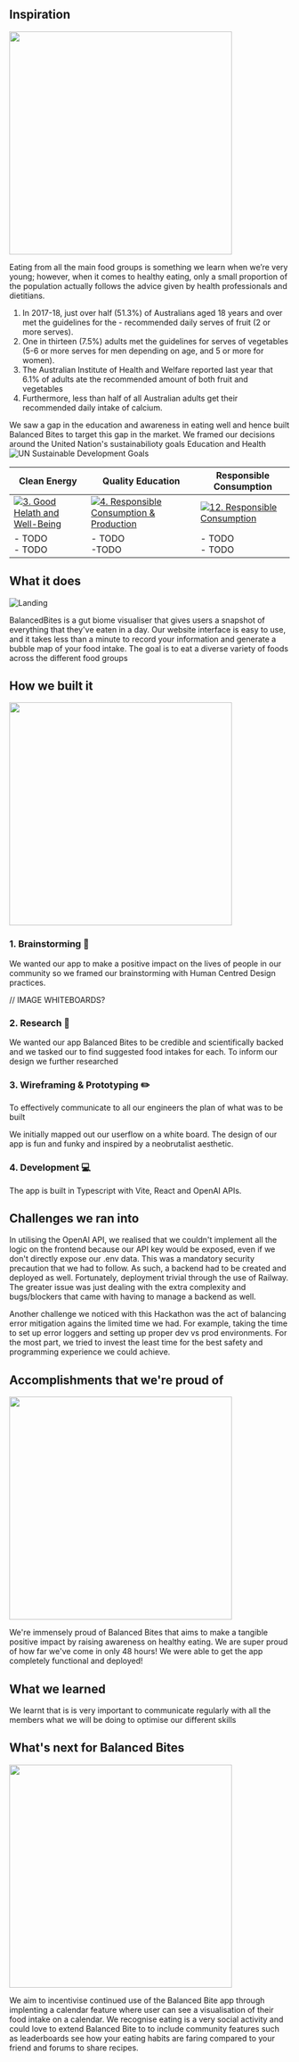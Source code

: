 ## Inspiration

<img src="https://static01.nyt.com/images/2016/08/11/well/well_nutritionforrunners_gif/well_nutritionforrunners_gif-jumbo-v5.gif"  width="400">
<p>
Eating from all the main food groups is something we learn when we’re very young; however, when it comes to healthy eating, only a small proportion of the population actually follows the advice given by health professionals and dietitians.
 </p>
 <ol>
  <li>In 2017-18, just over half (51.3%) of Australians aged 18 years and over met the guidelines for the - recommended daily serves of fruit (2 or more serves).</li>
  <li>One in thirteen (7.5%) adults met the guidelines for serves of vegetables (5-6 or more serves for men depending on age, and 5 or more for women).</li>
  <li>The Australian Institute of Health and Welfare reported last year that 6.1% of adults ate the recommended amount of both fruit and vegetables</li>
  <li>Furthermore, less than half of all Australian adults get their recommended daily intake of calcium.</li>
</ol>

We saw a gap in the education and awareness in eating well and hence built Balanced Bites to target this gap in the market. We framed our decisions around the United Nation's sustainabilioty goals Education and Health
![UN Sustainable Development Goals](https://www.accessnow.org/cms/assets/uploads/2017/06/UNSustainableDevelopmentGoals_Brand-01-e1581356074445.jpg)

| Clean Energy | Quality Education | Responsible Consumption |
| --------------- | ----------------- |------------------------------|
| [![3. Good Helath and Well-Being](https://i0.wp.com/www.un.org/sustainabledevelopment/wp-content/uploads/2018/05/E_SDG-goals_icons-individual-rgb-03.png?resize=240%2C240)](https://www.un.org/sustainabledevelopment/energy/) | [![4. Responsible Consumption & Production](https://i0.wp.com/www.un.org/sustainabledevelopment/wp-content/uploads/2018/05/E_SDG-goals_icons-individual-rgb-04.png?resize=240%2C240)](https://www.un.org/sustainabledevelopment/sustainable-consumption-production/) | [![12. Responsible Consumption](https://i0.wp.com/www.un.org/sustainabledevelopment/wp-content/uploads/2018/05/E_SDG-goals_icons-individual-rgb-12.png?resize=240%2C240)](https://www.un.org/sustainabledevelopment/climate-change/) |
| - TODO<br/>- TODO  | - TODO<br/>-TODO | - TODO<br/>- TODO |

## What it does

![Landing](https://github.com/UNIHACK2023/UNIHACK-23/blob/main/landing.gif)

BalancedBites is a gut biome visualiser that gives users a snapshot of everything that they've eaten in a day. Our website interface is easy to use, and it takes less than a minute to record your information and generate a bubble map of your food intake. The goal is to eat a diverse variety of foods across the different food groups

## How we built it

<img src="https://media.tenor.com/PwEIXSJWhsQAAAAd/build-lego.gif"  width="400">

### 1. Brainstorming 🧠

We wanted our app to make a positive impact on the lives of people in our community so we framed our brainstorming with Human Centred Design practices.

// IMAGE WHITEBOARDS?

### 2. Research 🧪

We wanted our app Balanced Bites to be credible and scientifically backed and we tasked our to find suggested food intakes for each. To inform our design we further researched

### 3. Wireframing & Prototyping ✏️

To effectively communicate to all our engineers the plan of what was to be built

We initially mapped out our userflow on a white board. The design of our app is fun and funky and inspired by a neobrutalist aesthetic.

### 4. Development 💻

The app is built in Typescript with Vite, React and OpenAI APIs.

## Challenges we ran into

In utilising the OpenAI API, we realised that we couldn't implement all the logic on the frontend because our API key would be exposed, even if we don't directly expose our .env data. This was a mandatory security precaution that we had to follow. As such, a backend had to be created and deployed as well. Fortunately, deployment trivial through the use of Railway. The greater issue was just dealing with the extra complexity and bugs/blockers that came with having to manage a backend as well.

Another challenge we noticed with this Hackathon was the act of balancing error mitigation agains the limited time we had. For example, taking the time to set up error loggers and setting up proper dev vs prod environments. For the most part, we tried to invest the least time for the best safety and programming experience we could achieve.

## Accomplishments that we're proud of

<img src="https://mir-s3-cdn-cf.behance.net/project_modules/disp/f55a3054259101.5953e4f53ef53.gif"  width="400">

We're immensely proud of Balanced Bites that aims to make a tangible positive impact by raising awareness on healthy eating.
We are super proud of how far we've come in only 48 hours! We were able to get the app completely functional and deployed!

## What we learned

We learnt that is is very important to communicate regularly with all the members what we will be doing to optimise our different skills

## What's next for Balanced Bites

<img src="https://cdn.dribbble.com/users/160641/screenshots/14477570/media/89b37143200c0a153e6b16441b021be1.gif
"  width="400">

We aim to incentivise continued use of the Balanced Bite app through implenting a calendar feature where user can see a visualisation of their food intake on a calendar. We recognise eating is a very social activity and could love to extend Balanced Bite to to include community features such as leaderboards see how your eating habits are faring compared to your friend and forums to share recipes.
